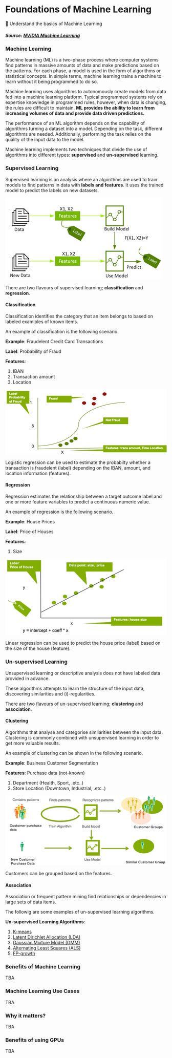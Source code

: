 # Foundations of Machine Learning
📌 Understand the basics of Machine Learning
##### Source: [NVIDIA Machine Learning](https://www.nvidia.com/en-us/glossary/machine-learning/)
### Machine Learning
Machine learning (ML) is a two-phase process where computer systems find patterns in massive amounts of data and make predictions based on the patterns. For each phase, a model is used in the form of algorithms or statistical concepts. In simple terms, machine learning trains a machine to learn without it being programmed to do so.

Machine learning uses algorithms to autonomously create models from data fed into a machine learning platform. Typical programmed systems rely on expertise knowledge in programmed rules, however, when data is changing, the rules are difficult to maintain. **ML provides the ability to learn from increasing volumes of data and provide data driven predictions.**

The performance of an ML algorithm depends on the capability of algorithms turning a dataset into a model. Depending on the task, different algorithms are needed. Additionally, performing the task relies on the quality of the input data to the model.

Machine learning implements two techniques that divide the use of algorithms into different types: **supervised** and **un-supervised** learning.
### Supervised Learning
Supervised learning is an analysis where an algorithms are used to train models to find patterns in data with **labels and features**. It uses the trained model to predict the labels on new datasets.

![Supervised Learning](Resources/supervised_learning.png)

There are two flavours of supervised learning; **classification** and **regression**.

#### Classification
Classification identifies the category that an item belongs to based on labeled examlples of known items.

An example of classification is the following scenario.

**Example**: Fraudelent Credit Card Transactions

**Label**: Probability of Fraud

**Features**:
1. IBAN
2. Transaction amount
3. Location

![Classification](Resources/classification.png)

Logistic regression can be used to estimate the probabilty whether a transaction is fraudelent (label) depending on the IBAN, amount, and location information (features).

#### Regression
Regression estimates the relationship between a target outcome label and one or more feature variables to predict a continuous numeric value.

An example of regression is the following scenario.

**Example**: House Prices

**Label**: Price of Houses

**Features**:
1. Size

![Regression](Resources/regression.png)

Linear regression can be used to predict the house price (label) based on the size of the house (feature).

### Un-supervised Learning
Unsupervised learning or descriptive analysis does not have labeled data provided in advance.

These algorithms attempts to learn the structure of the input data, discovering similarities and (i)-regularities.

There are two flavours of un-supervised learning; **clustering** and **association**.

#### Clustering
Algorithms that analyse and categorise similarities between the input data. Clustering is commonly combined with unsupervised learning in order to get more valuable results.

An example of clustering can be shown in the following scenario.

**Example**: Business Customer Segmentation

**Features**: Purchase data (not-known)
1. Department (Health, Sport, .etc..)
2. Store Location (Downtown, Industrial, .etc..)

![Clustering](Resources/clustering.png)

Customers can be grouped based on the features.

#### Association
Association or frequent pattern mining find relationships or dependencies in large sets of data items.

The followig are some examples of un-supervised learning algorithms.

**Un-supervised Learning Algorithms**:
1. [K-means](https://en.wikipedia.org/wiki/K-means_clustering)
2. [Latent Dirichlet Allocation (LDA)](https://en.wikipedia.org/wiki/Latent_Dirichlet_allocation)
3. [Gaussian Mixture Model (GMM)](https://www.mathworks.com/help/stats/clustering-using-gaussian-mixture-models.html)
4. [Alternating Least Squares (ALS)](https://sophwats.github.io/2018-04-05-gentle-als.html)
5. [FP-growth](https://www.softwaretestinghelp.com/fp-growth-algorithm-data-mining/)

### Benefits of Machine Learning
TBA

### Machine Learning Use Cases
TBA

### Why it matters?
TBA

### Benefits of using GPUs
TBA

